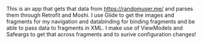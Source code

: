 This is an app that gets that data from https://randomuser.me/ and parses them through Retrofit and Moshi. I use Glide to get the images and fragments for my navigation and databinding 
for binding fragments and be able to pass data to fragments in XML. I make use of ViewModels and Safeargs to get that across fragments and to surive configuration changes!
